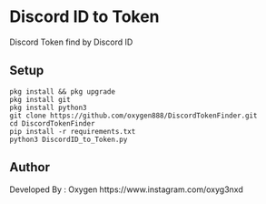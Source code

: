 # Discord ID to Token
Discord Token find by Discord ID


<h2>Setup</h2>

```console
pkg install && pkg upgrade
pkg install git
pkg install python3
git clone https://github.com/oxygen888/DiscordTokenFinder.git
cd DiscordTokenFinder
pip install -r requirements.txt
python3 DiscordID_to_Token.py
```

<h2>Author</h2>
Developed By : Oxygen
https://www.instagram.com/oxyg3nxd
